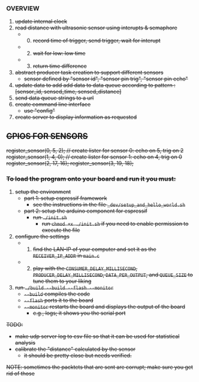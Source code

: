 ### OVERVIEW
1. <s> update internal clock
2. read distance with ultrasonic sensor using interupts & semaphore
    - 0. record time of trigger, send trigger, wait for interupt
    - 2. wait for low: low time
    - 3. return time difference
3. abstract producer task creation to support different sensors
    - sensor defined by "sensor id", "sensor pin trig", "sensor pin echo"
3. update data to add add data to data queue according to pattern : [sensor_id, sensed_time, sensed_distance]
4. <s> send data queue strings to a url
5. create command line interface
    - use "config"
6. create server to display information as requested



## GPIOS FOR SENSORS
register_sensor(0, 5, 2); // create lister for sensor 0: echo on 5, trig on 2
register_sensor(1, 4, 0); // create lister for sensor 1: echo on 4, trig on 0
register_sensor(2, 17, 16);
register_sensor(3, 19, 18);




### To load the program onto your board and run it you must:
1. setup the environment
    - part 1: setup espressif framework
        - see the instructions in the file `_dev/setup_and_hello_world.sh`
    - part 2: setup the arduino component for espressif
        - run `./init.sh`
            - run `chmod +x ./init.sh` if you need to enable permission to execute the file
3. configure the settings
    - 1. find the LAN-IP of your computer and set it as the `RECEIVER_IP_ADDR` in `main.c`
    - 2. play with the `CONSUMER_DELAY_MILLISECOND`, `PRODUCER_DELAY_MILLISECOND`, `DATA_PER_OUTPUT`, and `QUEUE_SIZE` to tune them to your liking
2. run `./build --build --flash --monitor`
    - `--build` compiles the code
    - `--flash` ports it to the board
    - `--monitor` restarts the board and displays the output of the board
        - e.g., logs; it shows you the serial port

TODO:
- make udp server log to csv file so that it can be used for statistical analysis
- calibrate the "distance" calculated by the sensor
    - it should be pretty close but needs verified.

NOTE:
sometimes the packtets that are sent are corrupt; make sure you get rid of those

